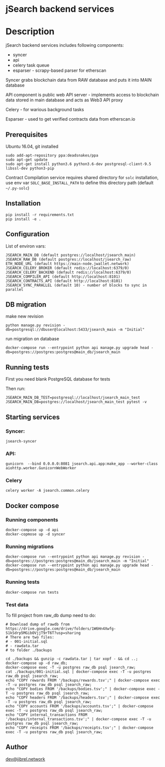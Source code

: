 # jSearch backend services

# Description

jSearch backend services includes following components: 

- syncer
- api
- celery task queue
- esparser - scrapy-based parser for etherscan

Syncer grabs blockchain data from RAW database and puts it into MAIN database

API component is public web API server - implements access to blockchain data stored in main database and acts as Web3 API proxy

Celery - for warious background tasks

Esparser - used to get verified contracts data from etherscan.io

## Prerequisites

Ubuntu 16.04, git installed

```
sudo add-apt-repository ppa:deadsnakes/ppa
sudo apt-get update
sudo apt-get install python3.6 python3.6-dev postgresql-client-9.5 libssl-dev python3-pip
```

Contract Compilation service requires shared directory for `solc` installation, use env var `SOLC_BASE_INSTALL_PATH` to define this directory path (default `~/.py-solc`)

## Installation

```
pip install -r requirements.txt
pip install -e .
```

## Configuration

List of environ vars:
```
JSEARCH_MAIN_DB (default postgres://localhost/jsearch_main)
JSEARCH_RAW_DB (default postgres://localhost/jsearch_raw)
ETH_NODE_URL (default https://main-node.jwallet.network)
JSEARCH_CELERY_BROKER (default redis://localhost:6379/0)
JSEARCH_CELERY_BACKEND (default redis://localhost:6379/0)
JSEARCH_COMPILER_API (default http://localhost:8101)
JSEARCH_CONTRACTS_API (default http://localhost:8101)
JSEARCH_SYNC_PARALLEL (default 10) - number of blocks to sync in parallel
```

## DB migration

make new revision
```
python manage.py revision -db=postgresql://dbuser@localhost:5433/jsearch_main -m "Initial"
```

run migration on database
```
docker-compose run --entrypoint python api manage.py upgrade head -db=postgres://postgres:postgres@main_db/jsearch_main
```

## Running tests
    
First you need blank PostgreSQL database for tests

Then run:

```JSEARCH_MAIN_DB_TEST=postgresql://localhost/jsearch_main_test JSEARCH_MAIN_DB=postgres://localhost/jsearch_main_test pytest -v```


## Starting services

### Syncer:
```
jsearch-syncer
```

### API:
```
gunicorn  --bind 0.0.0.0:8081 jsearch.api.app:make_app --worker-class aiohttp.worker.GunicornWebWorker
```

### Celery
```
celery worker -A jsearch.common.celery
```

## Docker compose

### Running components 

```
docker-compose up -d api
docker-copmose up -d syncer
```

### Running migrations
```
docker-compose run --entrypoint python api manage.py revision -db=postgres://postgres:postgres@main_db/jsearch_main -m "Initial"
docker-compose run --entrypoint python api manage.py upgrade head -db=postgres://postgres:postgres@main_db/jsearch_main
```

### Running tests
```
docker-compose run tests
```

### Test data
To fill project from raw_db dump need to do:
```
# Download dump of rawdb from https://drive.google.com/drive/folders/1W6Hn4Xwfg-S1kSdrp5MGibOVjjT9rT6T?usp=sharing
# There are two files: 
# - 001-initial.sql
# - rawdata.tar
# to folder ./backups

cd ./backups && gunzip -c rawdata.tar | tar xopf - && cd ..;
docker-compose up -d raw_db;
docker-compose exec -T -u postgres raw_db psql jsearch_raw;
cat ./backups/001-initial.sql | docker-compose exec -T -u postgres raw_db psql jsearch_raw;
echo "COPY rewards FROM '/backups/rewards.tsv';" | docker-compose exec -T -u postgres raw_db psql jsearch_raw;
echo "COPY bodies FROM '/backups/bodies.tsv';" | docker-compose exec -T -u postgres raw_db psql jsearch_raw;
echo "COPY headers FROM '/backups/headers.tsv';" | docker-compose exec -T -u postgres raw_db psql jsearch_raw;
echo "COPY accounts FROM '/backups/accounts.tsv';" | docker-compose exec -T -u postgres raw_db psql jsearch_raw;
echo "COPY internal_transactions FROM '/backups/internal_transactions.tsv';" | docker-compose exec -T -u postgres raw_db psql jsearch_raw;
echo "COPY receipts FROM '/backups/receipts.tsv';" | docker-compose exec -T -u postgres raw_db psql jsearch_raw;
```
## Author

dev@jibrel.network


